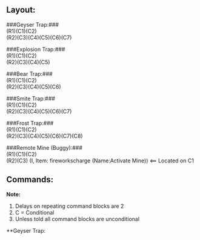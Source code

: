 ## Layout:

###Geyser Trap:###\
(R1)(C1)(C2)\
(R2)(C3)(C4)(C5)(C6)(C7)

###Explosion Trap:###\
(R1)(C1)(C2)\
(R2)(C3)(C4)(C5)

###Bear Trap:###\
(R1)(C1)(C2)\
(R2)(C3)(C4)(C5)(C6)

###Smite Trap:###\
(R1)(C1)(C2)\
(R2)(C3)(C4)(C5)(C6)(C7)

###Frost Trap:###\
(R1)(C1)(C2)\
(R2)(C3)(C4)(C5)(C6)(C7)(C8)

###Remote Mine (Buggy):###\
(R1)(C1)(C2)\
(R2)(C3)
(I, Item: fireworkscharge (Name:Activate Mine)) <== Located on C1

## Commands:

**Note:**
1. Delays on repeating command blocks are 2
2. C = Conditional
3. Unless told all command blocks are unconditional

**Geyser Trap:
